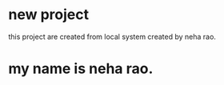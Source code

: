 # new project

this project are created from local system
created by neha rao.
# my name is neha rao.